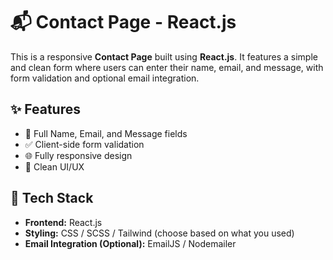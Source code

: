 # 📬 Contact Page - React.js

This is a responsive **Contact Page** built using **React.js**. It features a simple and clean form where users can enter their name, email, and message, with form validation and optional email integration.

## ✨ Features

- 📄 Full Name, Email, and Message fields
- ✅ Client-side form validation
- 🌐 Fully responsive design
- 💬 Clean UI/UX

## 🧰 Tech Stack

- **Frontend:** React.js
- **Styling:** CSS / SCSS / Tailwind (choose based on what you used)
- **Email Integration (Optional):** EmailJS / Nodemailer



